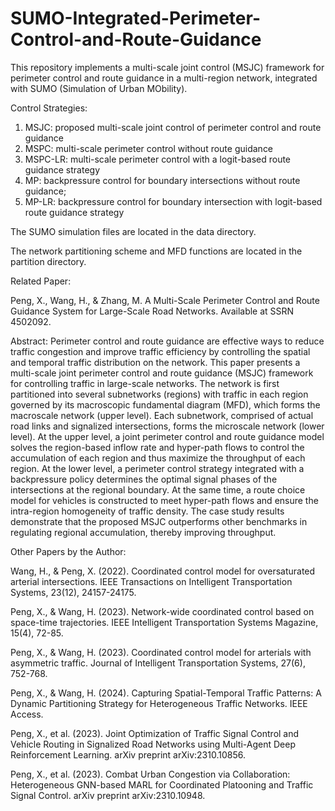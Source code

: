 # SUMO-Integrated-Perimeter-Control-and-Route-Guidance
This repository implements a multi-scale joint control (MSJC) framework for perimeter control and route guidance in a multi-region network, integrated with SUMO (Simulation of Urban MObility).

Control Strategies:
1. MSJC: proposed multi-scale joint control of perimeter control and route guidance
2. MSPC: multi-scale perimeter control without route guidance
3. MSPC-LR: multi-scale perimeter control with a logit-based route guidance strategy
4. MP: backpressure control for boundary intersections without route guidance;
5. MP-LR: backpressure control for boundary intersection with logit-based route guidance strategy

The SUMO simulation files are located in the data directory.

The network partitioning scheme and MFD functions are located in the partition directory.

Related Paper: 

Peng, X., Wang, H., & Zhang, M. A Multi-Scale Perimeter Control and Route Guidance System for Large-Scale Road Networks. Available at SSRN 4502092.

Abstract: 
Perimeter control and route guidance are effective ways to reduce traffic congestion and improve traffic efficiency by controlling the spatial and temporal traffic distribution on the network. This paper presents a multi-scale joint perimeter control and route guidance (MSJC) framework for controlling traffic in large-scale networks. The network is first partitioned into several subnetworks (regions) with traffic in each region governed by its macroscopic fundamental diagram (MFD), which forms the macroscale network (upper level). Each subnetwork, comprised of actual road links and signalized intersections, forms the microscale network (lower level). At the upper level, a joint perimeter control and route guidance model solves the region-based inflow rate and hyper-path flows to control the accumulation of each region and thus maximize the throughput of each region. At the lower level, a perimeter control strategy integrated with a backpressure policy determines the optimal signal phases of the intersections at the regional boundary. At the same time, a route choice model for vehicles is constructed to meet hyper-path flows and ensure the intra-region homogeneity of traffic density. The case study results demonstrate that the proposed MSJC outperforms other benchmarks in regulating regional accumulation, thereby improving throughput.

Other Papers by the Author:

Wang, H., & Peng, X. (2022). Coordinated control model for oversaturated arterial intersections. IEEE Transactions on Intelligent Transportation Systems, 23(12), 24157-24175.

Peng, X., & Wang, H. (2023). Network-wide coordinated control based on space-time trajectories. IEEE Intelligent Transportation Systems Magazine, 15(4), 72-85.

Peng, X., & Wang, H. (2023). Coordinated control model for arterials with asymmetric traffic. Journal of Intelligent Transportation Systems, 27(6), 752-768.

Peng, X., & Wang, H. (2024). Capturing Spatial-Temporal Traffic Patterns: A Dynamic Partitioning Strategy for Heterogeneous Traffic Networks. IEEE Access.

Peng, X., et al. (2023). Joint Optimization of Traffic Signal Control and Vehicle Routing in Signalized Road Networks using Multi-Agent Deep Reinforcement Learning. arXiv preprint arXiv:2310.10856.

Peng, X., et al. (2023). Combat Urban Congestion via Collaboration: Heterogeneous GNN-based MARL for Coordinated Platooning and Traffic Signal Control. arXiv preprint arXiv:2310.10948.
